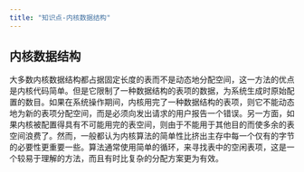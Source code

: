 ```yaml
---
title: "知识点-内核数据结构"
---
```


## 内核数据结构
大多数内核数据结构都占据固定长度的表而不是动态地分配空间，这一方法的优点是内核代码简单。但是它限制了一种数据结构的表项的数据，为系统生成时原始配置的数目。如果在系统操作期间，内核用完了一种数据结构的表项，则它不能动态地为新的表项分配空间，而是必须向发出请求的用户报告一个错误。另一方面，如果内核被配置得具有不可能用完的表空间，则由于不能用于其他目的而使多余的表空间浪费了。然而，一般都认为内核算法的简单性比挤出主存中每一个仅有的字节的必要性更重要一些。算法通常使用简单的循环，来寻找表中的空闲表项，这是一个较易于理解的方法，而且有时比复杂的分配方案更为有效。